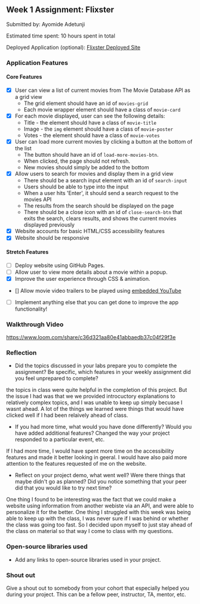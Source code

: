 
## Week 1 Assignment: Flixster

Submitted by: Ayomide Adetunji

Estimated time spent: 10 hours spent in total

Deployed Application (optional): [Flixster Deployed Site](ADD_LINK_HERE)

### Application Features

#### Core Features

- [X] User can view a list of current movies from The Movie Database API as a grid view
  - The grid element should have an id of `movies-grid`
  - Each movie wrapper element should have a class of `movie-card`
- [X] For each movie displayed, user can see the following details:
  - Title - the element should have a class of `movie-title`
  - Image - the `img` element should have a class of `movie-poster`
  - Votes - the element should have a class of `movie-votes`
- [X] User can load more current movies by clicking a button at the bottom of the list
  - The button should have an id of `load-more-movies-btn`.
  - When clicked, the page should not refresh.
  - New movies should simply be added to the bottom
- [X] Allow users to search for movies and display them in a grid view
  - There should be a search input element with an id of `search-input`
  - Users should be able to type into the input
  - When a user hits 'Enter', it should send a search request to the movies API
  - The results from the search should be displayed on the page
  - There should be a close icon with an id of `close-search-btn` that exits the search, clears results, and shows the current movies displayed previously
- [X] Website accounts for basic HTML/CSS accessibility features
- [X] Website should be responsive

#### Stretch Features

- [ ] Deploy website using GitHub Pages.
- [ ] Allow user to view more details about a movie within a popup.
- [X] Improve the user experience through CSS & animation.
- [] Allow movie video trailers to be played using [embedded YouTube](https://support.google.com/youtube/answer/171780?hl=en)
- [ ] Implement anything else that you can get done to improve the app functionality!

### Walkthrough Video

https://www.loom.com/share/c36d321aa80e41abbaedb37c04f29f3e


### Reflection

- Did the topics discussed in your labs prepare you to complete the assignment? Be specific, which features in your weekly assignment did you feel unprepared to complete?

the topics in class were quite helpful in the completion of this project. But the issue I had was that we we provided introcuctory explanations to relatively complex topics, and I was unable to keep up simply becuase I wasnt ahead. A lot of the things we learned were things that would have clicked well if I had been relaively ahead of class.

- If you had more time, what would you have done differently? Would you have added additional features? Changed the way your project responded to a particular event, etc.
  
If I had more time, I would have spent more time on the accessibility features and made it better looking in geeral. I would have also paid more attention to the features requested of me on the website.

- Reflect on your project demo, what went well? Were there things that maybe didn't go as planned? Did you notice something that your peer did that you would like to try next time?

One thing I found to be interesting was the fact that we could make a website using information from another webiste via an API, and were able to personalize it for the better. One thing I struggled with this week was being able to keep up with the class, I was never sure if I was behind or whether the class was going too fast. So I decided upon myself to just stay ahead of the class on material so that way I come to class with my questions.

### Open-source libraries used

- Add any links to open-source libraries used in your project.

### Shout out

Give a shout out to somebody from your cohort that especially helped you during your project. This can be a fellow peer, instructor, TA, mentor, etc.
